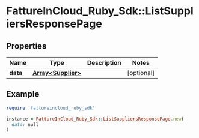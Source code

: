 # FattureInCloud_Ruby_Sdk::ListSuppliersResponsePage

## Properties

| Name | Type | Description | Notes |
| ---- | ---- | ----------- | ----- |
| **data** | [**Array&lt;Supplier&gt;**](Supplier.md) |  | [optional] |

## Example

```ruby
require 'fattureincloud_ruby_sdk'

instance = FattureInCloud_Ruby_Sdk::ListSuppliersResponsePage.new(
  data: null
)
```

